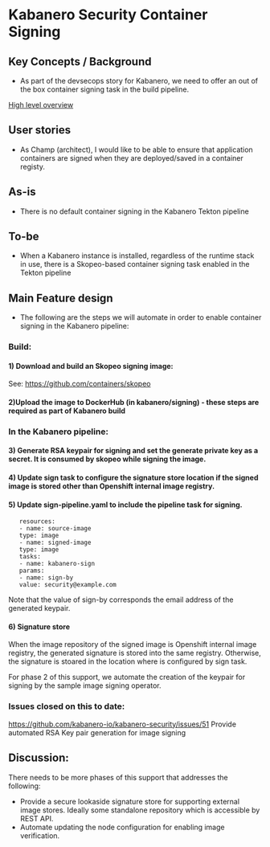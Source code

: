 # Kabanero Security Container Signing

## Key Concepts / Background
- As part of the devsecops story for Kabanero, we need to offer an out of the box container signing task in the build pipeline.

[High level overview](../design/Kabanero_scan_sign.pdf)

## User stories
- As Champ (architect), I would like to be able to ensure that application containers are signed when they are deployed/saved in a container registy.

## As-is

- There is no default container signing in the Kabanero Tekton pipeline

## To-be
- When a Kabanero instance is installed, regardless of the runtime stack in use, there is a Skopeo-based container signing task enabled in the Tekton pipeline

## Main Feature design

- The following are the steps we will automate in order to enable container signing in the Kabanero pipeline:
### Build:
#### 1) Download and build an Skopeo signing image:
See: https://github.com/containers/skopeo
#### 2)Upload the image to DockerHub (in kabanero/signing) - these steps are required as part of Kabanero build

### In the Kabanero pipeline:
#### 3) Generate RSA keypair for signing and set the generate private key as a secret. It is consumed by skopeo while signing the image.
#### 4) Update sign task to configure the signature store location if the signed image is stored other than Openshift internal image registry.
#### 5) Update sign-pipeline.yaml to include the pipeline task for signing.

```
   resources:
   - name: source-image
   type: image
   - name: signed-image
   type: image
   tasks:
   - name: kabanero-sign
   params:
   - name: sign-by
   value: security@example.com
```

Note that the value of sign-by corresponds the email address of the generated keypair.
#### 6) Signature store
When the image repository of the signed image is Openshift internal image registry, the generated signature is stored into the same registry.
Otherwise, the signature is stoared in the location where is configured by sign task.

For phase 2 of this support, we automate the creation of the keypair for signing by the sample image signing operator.

### Issues closed on this to date:
https://github.com/kabanero-io/kabanero-security/issues/51  Provide automated RSA Key pair generation for image signing


## Discussion:  
There needs to be more phases of this support that addresses the following:

- Provide a secure lookaside signature store for supporting external image stores. Ideally some standalone repository which is accessible by REST API.
- Automate updating the node configuration for enabling image verification.

